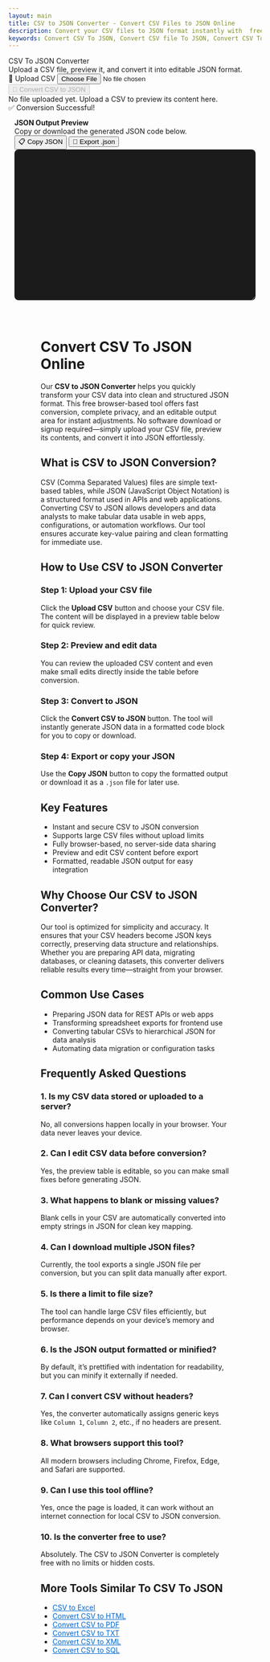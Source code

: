 ```yaml
---
layout: main
title: CSV to JSON Converter - Convert CSV Files to JSON Online
description: Convert your CSV files to JSON format instantly with  free browser-based CSV to JSON converter. Fast, secure, and easy to use.
keywords: Convert CSV To JSON, Convert CSV file To JSON, Convert CSV To JSON file, Convert CSV file To JSON file, CSV To JSON, CSV To JSON Converter
---
```

<script src="https://cdnjs.cloudflare.com/ajax/libs/xlsx/0.18.5/xlsx.full.min.js"></script>

<div class="csvx-container">
  <div class="csvx-panel" id="csvPanel">
    <div class="panel-header">
      <div>
        <div class="title">CSV To JSON Converter</div>
        <div class="small">Upload a CSV file, preview it, and convert it into editable JSON format.</div>
      </div>
      <div class="controls">
        <label class="csvx-btn" id="uploadBtn" title="Upload CSV">
          📂 Upload CSV
          <input id="fileInput" type="file" accept="text/csv, .csv">
        </label>
        <button class="csvx-btn primary" id="convertBtn" disabled title="Convert CSV to JSON">🔄 Convert CSV to JSON</button>
      </div>
    </div>
    <div id="csvPreview" class="csvx-preview" contenteditable>
      <div class="small" id="placeholder">No file uploaded yet. Upload a CSV to preview its content here.</div>
    </div>
    <div id="toast" class="csvx-toast">✅ Conversion Successful!</div>
  </div>
</div>

<div class="csvx-container">  
  <div id="jsonPanel" class="csvx-excel-panel">
    <div class="csvx-panel" style="padding:12px;">
      <div class="excel-header">
        <div>
          <div style="font-weight:700">JSON Output Preview</div>
          <div class="small">Copy or download the generated JSON code below.</div>
        </div>
        <div class="controls">
          <button class="csvx-btn" id="copyJsonBtn" title="Copy JSON to Clipboard">📋 Copy JSON</button>
          <button class="csvx-btn" id="exportJsonBtn" title="Download as JSON File">💾 Export .json</button>
        </div>
      </div>
      <textarea id="jsonPreview" class="csvx-preview" style="min-height:300px; background:#1b1b1b; color:#eee; font-family:monospace; padding:10px; border:none; width:100%; border-radius:8px;" contenteditable="true"></textarea>
    </div>
  </div>
</div>



<script src="/assets/js/csv-to-json.js"></script>


<div style="margin: 4rem">

<h1>Convert CSV To JSON Online</h1>
<p>
Our <strong>CSV to JSON Converter</strong> helps you quickly transform your CSV data into clean and structured JSON format. 
This free browser-based tool offers fast conversion, complete privacy, and an editable output area for instant adjustments. 
No software download or signup required—simply upload your CSV file, preview its contents, and convert it into JSON effortlessly.
</p>

<h2>What is CSV to JSON Conversion?</h2>
<p>
CSV (Comma Separated Values) files are simple text-based tables, while JSON (JavaScript Object Notation) is a structured format used in APIs and web applications. 
Converting CSV to JSON allows developers and data analysts to make tabular data usable in web apps, configurations, or automation workflows. 
Our tool ensures accurate key-value pairing and clean formatting for immediate use.
</p>

<h2>How to Use CSV to JSON Converter</h2>

<h3>Step 1: Upload your CSV file</h3>
<p>Click the <strong>Upload CSV</strong> button and choose your CSV file. The content will be displayed in a preview table below for quick review.</p>

<h3>Step 2: Preview and edit data</h3>
<p>You can review the uploaded CSV content and even make small edits directly inside the table before conversion.</p>

<h3>Step 3: Convert to JSON</h3>
<p>Click the <strong>Convert CSV to JSON</strong> button. The tool will instantly generate JSON data in a formatted code block for you to copy or download.</p>

<h3>Step 4: Export or copy your JSON</h3>
<p>Use the <strong>Copy JSON</strong> button to copy the formatted output or download it as a <code>.json</code> file for later use.</p>

<h2>Key Features</h2>
<ul>
  <li>Instant and secure CSV to JSON conversion</li>
  <li>Supports large CSV files without upload limits</li>
  <li>Fully browser-based, no server-side data sharing</li>
  <li>Preview and edit CSV content before export</li>
  <li>Formatted, readable JSON output for easy integration</li>
</ul>

<h2>Why Choose Our CSV to JSON Converter?</h2>
<p>
Our tool is optimized for simplicity and accuracy. It ensures that your CSV headers become JSON keys correctly, preserving data structure and relationships. 
Whether you are preparing API data, migrating databases, or cleaning datasets, this converter delivers reliable results every time—straight from your browser.
</p>

<h2>Common Use Cases</h2>
<ul>
  <li>Preparing JSON data for REST APIs or web apps</li>
  <li>Transforming spreadsheet exports for frontend use</li>
  <li>Converting tabular CSVs to hierarchical JSON for data analysis</li>
  <li>Automating data migration or configuration tasks</li>
</ul>

<h2>Frequently Asked Questions</h2>

<h3>1. Is my CSV data stored or uploaded to a server?</h3>
<p>No, all conversions happen locally in your browser. Your data never leaves your device.</p>

<h3>2. Can I edit CSV data before conversion?</h3>
<p>Yes, the preview table is editable, so you can make small fixes before generating JSON.</p>

<h3>3. What happens to blank or missing values?</h3>
<p>Blank cells in your CSV are automatically converted into empty strings in JSON for clean key mapping.</p>

<h3>4. Can I download multiple JSON files?</h3>
<p>Currently, the tool exports a single JSON file per conversion, but you can split data manually after export.</p>

<h3>5. Is there a limit to file size?</h3>
<p>The tool can handle large CSV files efficiently, but performance depends on your device’s memory and browser.</p>

<h3>6. Is the JSON output formatted or minified?</h3>
<p>By default, it’s prettified with indentation for readability, but you can minify it externally if needed.</p>

<h3>7. Can I convert CSV without headers?</h3>
<p>Yes, the converter automatically assigns generic keys like <code>Column 1</code>, <code>Column 2</code>, etc., if no headers are present.</p>

<h3>8. What browsers support this tool?</h3>
<p>All modern browsers including Chrome, Firefox, Edge, and Safari are supported.</p>

<h3>9. Can I use this tool offline?</h3>
<p>Yes, once the page is loaded, it can work without an internet connection for local CSV to JSON conversion.</p>

<h3>10. Is the converter free to use?</h3>
<p>Absolutely. The CSV to JSON Converter is completely free with no limits or hidden costs.</p>

 <h2>More Tools Similar To CSV To JSON</h2>
 <ul>
  <li><a href="convert-csv-to-excel" style="color:#0066cc; text-decoration:underline;">CSV to Excel</a></li>
  <li><a href="convert-csv-to-html" style="color:#0066cc; text-decoration:underline;">Convert CSV to HTML</a></li>
  <li><a href="convert-csv-to-pdf" style="color:#0066cc; text-decoration:underline;">Convert CSV to PDF</a></li>
  <li><a href="convert-csv-to-txt" style="color:#0066cc; text-decoration:underline;">Convert CSV to TXT</a></li>
  <li><a href="convert-csv-to-xml" style="color:#0066cc; text-decoration:underline;">Convert CSV to XML</a></li>
  <li><a href="csv-to-sql" style="color:#0066cc; text-decoration:underline;">Convert CSV to SQL</a></li>
 </ul>
</div>

<script type="application/ld+json">
{
  "@context": "https://schema.org",
  "@type": "WebApplication",
  "name": "CSV to JSON Converter",
  "url": "https://smallsuggestions.com/convert-csv-to-json",
  "applicationCategory": "UtilitiesApplication",
  "description": "Convert CSV files to JSON format online. Secure, browser-based CSV to JSON converter for developers and analysts.",
  "operatingSystem": "All",
  "browserRequirements": "Requires JavaScript. Works in all modern browsers.",
  "inLanguage": "en",
  "featureList": [
    "Instant CSV to JSON conversion",
    "Editable data preview",
    "Browser-based privacy",
    "JSON file export"
  ]
}
</script>

<script type="application/ld+json">
{
  "@context": "https://schema.org",
  "@type": "Action",
  "name": "Convert CSV to JSON",
  "description": "Upload a CSV file and convert it into JSON instantly using a browser-based converter.",
  "target": {
    "@type": "EntryPoint",
    "urlTemplate": "https://smallsuggestions.com/convert-csv-to-json",
    "actionPlatform": ["http://schema.org/DesktopWebPlatform", "http://schema.org/MobileWebPlatform"]
  },
  "result": {
    "@type": "Thing",
    "name": "JSON File",
    "description": "Converted JSON data generated from uploaded CSV."
  }
}
</script>

<script type="application/ld+json">
{
  "@context": "https://schema.org",
  "@type": "Dataset",
  "name": "CSV to JSON Sample Dataset",
  "description": "Sample CSV and JSON data generated through the converter.",
  "license": "https://creativecommons.org/publicdomain/zero/1.0/",
  "distribution": [
    {
      "@type": "DataDownload",
      "encodingFormat": "text/csv",
      "contentUrl": "https://smallsuggestions.com/sample.csv"
    },
    {
      "@type": "DataDownload",
      "encodingFormat": "application/json",
      "contentUrl": "https://smallsuggestions.com/sample.json"
    }
  ]
}
</script>

<script type="application/ld+json">
{
  "@context": "https://schema.org",
  "@type": "HowTo",
  "name": "How to Convert CSV to JSON",
  "step": [
    {"@type": "HowToStep","text": "Upload your CSV file using the Upload button."},
    {"@type": "HowToStep","text": "Preview and edit CSV content before conversion."},
    {"@type": "HowToStep","text": "Click Convert to generate JSON output."},
    {"@type": "HowToStep","text": "Copy or download your JSON file instantly."}
  ]
}
</script>

<script type="application/ld+json">
{
  "@context": "https://schema.org",
  "@type": "ItemList",
  "name": "Related CSV Conversion Tools",
  "itemListElement": [
    {"@type": "ListItem","position": 1,"name": "CSV to Excel","url": "https://smallsuggestions.com/convert-csv-to-excel"},
    {"@type": "ListItem","position": 2,"name": "CSV to HTML","url": "https://smallsuggestions.com/convert-csv-to-html"},
    {"@type": "ListItem","position": 3,"name": "CSV to XML","url": "https://smallsuggestions.com/convert-csv-to-xml"},
  ]
}
</script>

<script type="application/ld+json">
{
  "@context": "https://schema.org",
  "@type": "FAQPage",
  "mainEntity": [
    {"@type": "Question","name": "Is my CSV data stored or uploaded to a server?","acceptedAnswer": {"@type": "Answer","text": "No, all conversions happen locally in your browser."}},
    {"@type": "Question","name": "Can I edit CSV data before conversion?","acceptedAnswer": {"@type": "Answer","text": "Yes, you can edit the CSV in the preview before generating JSON."}},
    {"@type": "Question","name": "What happens to blank or missing values?","acceptedAnswer": {"@type": "Answer","text": "Blank cells are converted into empty strings in JSON."}},
    {"@type": "Question","name": "Can I download multiple JSON files?","acceptedAnswer": {"@type": "Answer","text": "The tool exports one JSON file per conversion session."}},
    {"@type": "Question","name": "Is the converter free?","acceptedAnswer": {"@type": "Answer","text": "Yes, it’s 100% free and browser-based."}}
  ]
}
</script>
